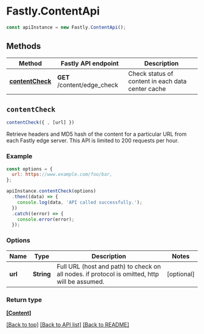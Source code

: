 # Fastly.ContentApi


```javascript
const apiInstance = new Fastly.ContentApi();
```
## Methods

Method | Fastly API endpoint | Description
------------- | ------------- | -------------
[**contentCheck**](ContentApi.md#contentCheck) | **GET** /content/edge_check | Check status of content in each data center cache



## `contentCheck`

```javascript
contentCheck({ , [url] })
```

Retrieve headers and MD5 hash of the content for a particular URL from each Fastly edge server. This API is limited to 200 requests per hour.

### Example

```javascript
const options = {
  url: https://www.example.com/foo/bar,
};

apiInstance.contentCheck(options)
  .then((data) => {
    console.log(data, 'API called successfully.');
  })
  .catch((error) => {
    console.error(error);
  });
```

### Options

Name | Type | Description  | Notes
------------- | ------------- | ------------- | -------------
**url** | **String** | Full URL (host and path) to check on all nodes. if protocol is omitted, http will be assumed. | [optional]

### Return type

[**[Content]**](Content.md)


[[Back to top]](#) [[Back to API list]](../../README.md#endpoints)
[[Back to README]](../../README.md)
